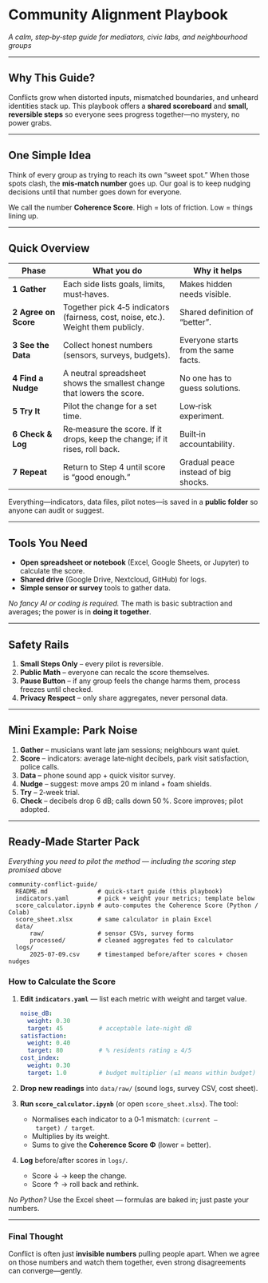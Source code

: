 # Community Alignment Playbook  
*A calm, step‑by‑step guide for mediators, civic labs, and neighbourhood groups*

---

## Why This Guide?  
Conflicts grow when distorted inputs, mismatched boundaries, and unheard identities stack up. This playbook offers a **shared scoreboard** and **small, reversible steps** so everyone sees progress together—no mystery, no power grabs.

---

## One Simple Idea  
Think of every group as trying to reach its own “sweet spot.”  When those spots clash, the **mis‑match number** goes up.  Our goal is to keep nudging decisions until that number goes down for everyone.

We call the number **Coherence Score**.  High = lots of friction.  Low = things lining up.

---

## Quick Overview
| Phase | What you do | Why it helps |
|-------|-------------|--------------|
| **1 Gather** | Each side lists goals, limits, must‑haves. | Makes hidden needs visible. |
| **2 Agree on Score** | Together pick 4‑5 indicators (fairness, cost, noise, etc.).  Weight them publicly. | Shared definition of “better”. |
| **3 See the Data** | Collect honest numbers (sensors, surveys, budgets). | Everyone starts from the same facts. |
| **4 Find a Nudge** | A neutral spreadsheet shows the smallest change that lowers the score. | No one has to guess solutions. |
| **5 Try It** | Pilot the change for a set time. | Low‑risk experiment. |
| **6 Check & Log** | Re‑measure the score.  If it drops, keep the change; if it rises, roll back. | Built‑in accountability. |
| **7 Repeat** | Return to Step 4 until score is “good enough.” | Gradual peace instead of big shocks. |

Everything—indicators, data files, pilot notes—is saved in a **public folder** so anyone can audit or suggest.

---

## Tools You Need
- **Open spreadsheet or notebook** (Excel, Google Sheets, or Jupyter) to calculate the score.  
- **Shared drive** (Google Drive, Nextcloud, GitHub) for logs.  
- **Simple sensor or survey** tools to gather data.

*No fancy AI or coding is required.*  The math is basic subtraction and averages; the power is in **doing it together**.

---

## Safety Rails
1. **Small Steps Only** – every pilot is reversible.
2. **Public Math** – everyone can recalc the score themselves.
3. **Pause Button** – if any group feels the change harms them, process freezes until checked.
4. **Privacy Respect** – only share aggregates, never personal data.

---

## Mini Example: Park Noise
1. **Gather** – musicians want late jam sessions; neighbours want quiet.  
2. **Score** – indicators: average late‑night decibels, park visit satisfaction, police calls.  
3. **Data** – phone sound app + quick visitor survey.  
4. **Nudge** – suggest: move amps 20 m inland + foam shields.  
5. **Try** – 2‑week trial.  
6. **Check** – decibels drop 6 dB; calls down 50 %. Score improves; pilot adopted.

---

## Ready‑Made Starter Pack  
*Everything you need to pilot the method — including the scoring step promised above*

```text
community-conflict-guide/
  README.md              # quick‑start guide (this playbook)
  indicators.yaml        # pick + weight your metrics; template below
  score_calculator.ipynb # auto‑computes the Coherence Score (Python / Colab)
  score_sheet.xlsx       # same calculator in plain Excel
  data/
      raw/               # sensor CSVs, survey forms
      processed/         # cleaned aggregates fed to calculator
  logs/
      2025‑07‑09.csv     # timestamped before/after scores + chosen nudges
```

### How to Calculate the Score

1. **Edit `indicators.yaml`** — list each metric with weight and target value.
   ```yaml
   noise_dB:
     weight: 0.30
     target: 45          # acceptable late‑night dB
   satisfaction:
     weight: 0.40
     target: 80          # % residents rating ≥ 4/5
   cost_index:
     weight: 0.30
     target: 1.0         # budget multiplier (≤1 means within budget)
   ```

2. **Drop new readings** into `data/raw/` (sound logs, survey CSV, cost sheet).

3. **Run `score_calculator.ipynb`** (or open `score_sheet.xlsx`).  The tool:
   - Normalises each indicator to a 0‑1 mismatch: `(current – target) / target`.
   - Multiplies by its weight.
   - Sums to give the **Coherence Score Φ** (lower = better).

4. **Log** before/after scores in `logs/`.
   - Score ↓ → keep the change.
   - Score ↑ → roll back and rethink.

*No Python?*  Use the Excel sheet — formulas are baked in; just paste your numbers.

---

### Final Thought
Conflict is often just **invisible numbers** pulling people apart.  When we agree on those numbers and watch them together, even strong disagreements can converge—gently.
